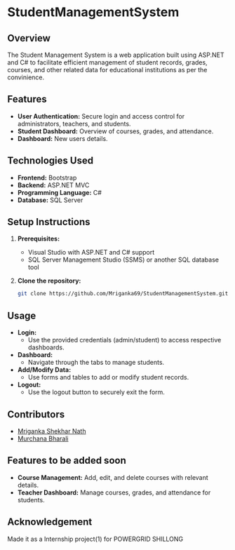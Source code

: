 # StudentManagementSystem

## Overview
The Student Management System is a web application built using ASP.NET and C# to facilitate efficient management of student records, grades, courses, and other related data for educational institutions as per the convinience.

## Features
- **User Authentication:** Secure login and access control for administrators, teachers, and students.
- **Student Dashboard:** Overview of courses, grades, and attendance.
- **Dashboard:** New users details.


## Technologies Used
- **Frontend:** Bootstrap
- **Backend:** ASP.NET MVC
- **Programming Language:** C#
- **Database:** SQL Server

## Setup Instructions
1. **Prerequisites:**
   - Visual Studio with ASP.NET and C# support
   - SQL Server Management Studio (SSMS) or another SQL database tool

2. **Clone the repository:**
   ```bash
   git clone https://github.com/Mriganka69/StudentManagementSystem.git

## Usage
- **Login:**
  - Use the provided credentials (admin/student) to access respective dashboards.
- **Dashboard:**
  - Navigate through the tabs to manage students.
- **Add/Modify Data:**
  - Use forms and tables to add or modify student records.
- **Logout:**
  - Use the logout button to securely exit the form.

## Contributors
- [Mriganka Shekhar Nath](https://github.com/Mriganka69)
- [Murchana Bharali](https://github.com/Murchana18)

## Features to be added soon
- **Course Management:** Add, edit, and delete courses with relevant details.
- **Teacher Dashboard:** Manage courses, grades, and attendance for students.

## Acknowledgement
Made it as a Internship project(1) for POWERGRID SHILLONG
